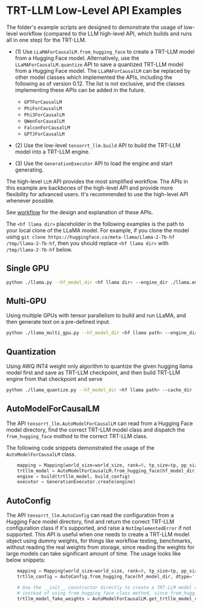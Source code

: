 # TRT-LLM Low-Level API Examples

The folder's example scripts are designed to demonstrate the usage of low-level workflow (compared to the LLM high-level API, which builds and runs all in one step) for the TRT-LLM.

* (1) Use `LLaMAForCausalLM.from_hugging_face` to create a TRT-LLM model from a Hugging Face model. Alternatively, use the `LLaMAForCausalLM.quantize` API to save a quantized TRT-LLM model from a Hugging Face model. The `LLaMAForCausalLM` can be replaced by other model classes which implemented the APIs, including the following as of version 0.12. The list is not exclusive, and the classes implementing these APIs can be added in the future.
    - `GPTForCausalLM`
    - `PhiForCausalLM`
    - `Phi3ForCausalLM`
    - `QWenForCausalLM`
    - `FalconForCausalLM`
    - `GPTJForCausalLM`

* (2) Use the low-level `tensorrt_llm.build` API to build the TRT-LLM model into a TRT-LLM engine.
* (3) Use the `GenerationExecutor` API to load the engine and start generating.

The high-level `LLM` API provides the most simplified workflow. The APIs in this example are backbones of the high-level API and provide more flexibility for advanced users. It's recommended to use the high-level API whenever possible.

See [workflow](../../docs/source/architecture/workflow.md) for the design and explanation of these APIs.

The `<hf llama dir>` placeholder in the following examples is the path to your local clone of the LLaMA model. For example, if you clone the model using `git clone https://huggingface.co/meta-llama/Llama-2-7b-hf /tmp/llama-2-7b-hf`, then you should replace `<hf llama dir>` with `/tmp/llama-2-7b-hf` below.


## Single GPU
```bash
python ./llama.py --hf_model_dir <hf llama dir> --engine_dir ./llama.engine
```

## Multi-GPU

Using multiple GPUs with tensor parallelism to build and run LLaMA, and then generate text on a pre-defined input.
```bash
python ./llama_multi_gpu.py --hf_model_dir <hf llama path> --engine_dir ./llama.engine.tp2 --tp_size 2
```

## Quantization
Using AWQ INT4 weight only algorithm to quantize the given hugging llama model first and save as TRT-LLM checkpoint, and then build TRT-LLM engine from that checkpoint and serve

```bash
python ./llama_quantize.py --hf_model_dir <hf llama path> --cache_dir ./llama.awq/
```


## AutoModelForCausalLM

The API `tensorrt_llm.AutoModelForCausalLM` can read from a Hugging Face model directory, find the correct TRT-LLM model class and dispatch the `from_hugging_face` mothod to the correct TRT-LLM class.

The following code snippets demonstrated the usage of the `AutoModelForCausalLM` class.

```python
    mapping = Mapping(world_size=world_size, rank=0, tp_size=tp, pp_size=pp)
    trtllm_model = AutoModelForCausalLM.from_hugging_face(hf_model_dir, mapping=mapping)
    engine = build(trtllm_model, build_config)
    executor = GenerationExecutor.create(engine)
```

## AutoConfig

The API `tensorrt_llm.AutoConfig` can read the configuration from a Hugging Face model directory, find and return the correct TRT-LLM configuration class if it's supported, and raise a `NotImplementedError` if not supported. This API is useful when one needs to create a TRT-LLM model object using dummy weights, for things like workflow testing, benchmarks, without reading the real weights from storage, since reading the weights for large models can take significant amount of time. The usage looks like below snippets:

```python
    mapping = Mapping(world_size=world_size, rank=0, tp_size=tp, pp_size=pp)
    trtllm_config = AutoConfig.from_hugging_face(hf_model_dir, dtype='float16', mapping=mapping)

    # Use the __init__ constructor directly to create a TRT-LLM model object
    # instead of using from_hugging_face class method, since from_hugging_face will read the weights
    trtllm_model_fake_weights = AutoModelForCausalLM.get_trtllm_model_class(hf_model_dir)(trtllm_config)
```
